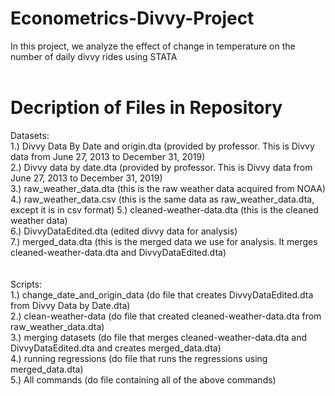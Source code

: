 # Econometrics-Divvy-Project
In this project, we analyze the effect of change in temperature on the number of daily divvy rides using STATA
<br /><br />
# Decription of Files in Repository<br />
Datasets: <br />
1.) Divvy Data By Date and origin.dta (provided by professor. This is Divvy data from June 27, 2013 to December 31, 2019)<br />
2.) Divvy data by date.dta (provided by professor. This is Divvy data from June 27, 2013 to December 31, 2019) <br />
3.) raw_weather_data.dta (this is the raw weather data acquired from NOAA) <br />
4.) raw_weather_data.csv (this is the same data as raw_weather_data.dta, except it is in csv format)
5.) cleaned-weather-data.dta (this is the cleaned weather data)<br />
6.) DivvyDataEdited.dta (edited divvy data for analysis) <br />
7.) merged_data.dta (this is the merged data we use for analysis. It merges cleaned-weather-data.dta and DivvyDataEdited.dta) <br />
<br /><br />
Scripts: <br />
1.) change_date_and_origin_data (do file that creates DivvyDataEdited.dta from Divvy Data by Date.dta)<br />
2.) clean-weather-data (do file that created cleaned-weather-data.dta from raw_weather_data.dta)<br />
3.) merging datasets (do file that merges cleaned-weather-data.dta and DivvyDataEdited.dta and creates merged_data.dta)<br />
4.) running regressions (do file that runs the regressions using merged_data.dta)<br />
5.) All commands (do file containing all of the above commands) <br />
